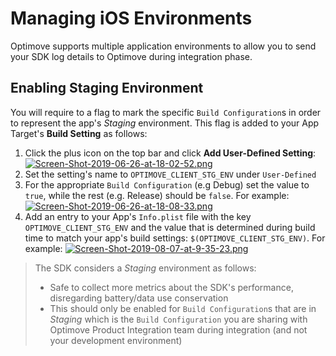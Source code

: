 # Managing iOS Environments

Optimove supports multiple application environments to allow you to send your SDK log details to Optimove during integration phase.

## Enabling Staging Environment

You will require to a flag to mark the specific `Build Configuration`s in order to represent the app's _Staging_ environment. This flag is added to your App Target's **Build Setting** as follows:

1. Click the plus icon on the top bar and click **Add User-Defined Setting**:
    [![Screen-Shot-2019-06-26-at-18-02-52.png](https://i.postimg.cc/7hrpPG81/Screen-Shot-2019-06-26-at-18-02-52.png)](https://postimg.cc/PpK62qqN)
2. Set the setting's name to `OPTIMOVE_CLIENT_STG_ENV` under `User-Defined`
3. For the appropriate `Build Configuration` (e.g Debug) set the value to `true`, while the rest (e.g. Release) should be `false`. For example:
    [![Screen-Shot-2019-06-26-at-18-08-33.png](https://i.postimg.cc/mg9CCt01/Screen-Shot-2019-06-26-at-18-08-33.png)](https://postimg.cc/0z8zq259)
4. Add an entry to your App's `Info.plist` file with the key `OPTIMOVE_CLIENT_STG_ENV` and the value that is determined during build time to match your app's build settings: `$(OPTIMOVE_CLIENT_STG_ENV)`. For example:
[![Screen-Shot-2019-08-07-at-9-35-23.png](https://i.postimg.cc/sgdJpcfT/Screen-Shot-2019-08-07-at-9-35-23.png)](https://postimg.cc/nC27xqDm)

> The SDK considers a _Staging_ environment as follows:
>
> - Safe to collect more metrics about the SDK's performance, disregarding battery/data use conservation
> - This should only be enabled for `Build Configuration`s that are in _Staging_ which is the `Build Configuration` you are sharing with Optimove Product Integration team during integration (and not your development environment)
